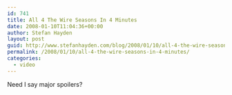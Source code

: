 ```yaml
---
id: 741
title: All 4 The Wire Seasons In 4 Minutes
date: 2008-01-10T11:04:36+00:00
author: Stefan Hayden
layout: post
guid: http://www.stefanhayden.com/blog/2008/01/10/all-4-the-wire-seasons-in-4-minutes/
permalink: /2008/01/10/all-4-the-wire-seasons-in-4-minutes/
categories:
  - video
---
```

Need I say major spoilers?

<object width="425" height="355"><param name="movie" value="http://www.youtube.com/v/IWjLquLREJU&rel=1"></param><param name="wmode" value="transparent"></param><embed src="http://www.youtube.com/v/IWjLquLREJU&rel=1" type="application/x-shockwave-flash" wmode="transparent" width="425" height="355"></embed></object>